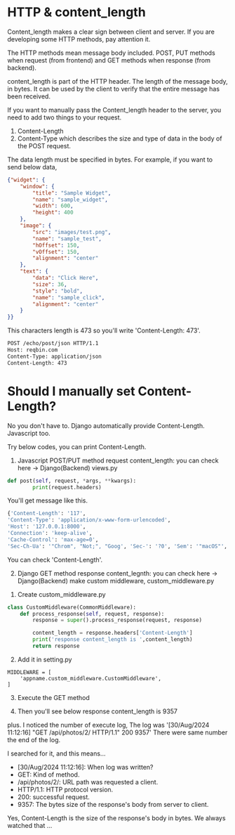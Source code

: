 # HTTP & content_length

Content_length makes a clear sign between client and server. If you are developing some HTTP methods, pay attention it.

The HTTP methods mean message body included. POST, PUT methods when request (from frontend) and GET methods when response (from backend).

content_length is part of the HTTP header.
The length of the message body, in bytes.
It can be used by the client to verify that the entire message has been received.

If you want to manually pass the Content_length header to the server, you need to add two things to your request.
1. Content-Length
2. Content-Type
which describes the size and type of data in the body of the POST request. 

The data length must be specified in bytes. 
For example, if you want to send below data,
```JSON
{"widget": {
    "window": {
        "title": "Sample Widget",
        "name": "sample_widget",
        "width": 600,
        "height": 400
    },
    "image": { 
        "src": "images/test.png",
        "name": "sample_test",
        "hOffset": 150,
        "vOffset": 150,
        "alignment": "center"
    },
    "text": {
        "data": "Click Here",
        "size": 36,
        "style": "bold",
        "name": "sample_click",
        "alignment": "center"
    }
}} 
```
This characters length is 473 so you'll write 'Content-Length: 473'.

```bash
POST /echo/post/json HTTP/1.1
Host: reqbin.com
Content-Type: application/json
Content-Length: 473
```


# Should I manually set Content-Length?
No you don't have to. Django automatically provide Content-Length.
Javascript too. 

Try below codes, you can print Content-Length.
1. Javascript POST/PUT method request content_length: you can check here -> Django(Backend) views.py
```python
def post(self, request, *args, **kwargs):
        print(request.headers)
```

You'll get message like this.
```bash
{'Content-Length': '117', 
'Content-Type': 'application/x-www-form-urlencoded', 
'Host': '127.0.0.1:8000', 
'Connection': 'keep-alive', 
'Cache-Control': 'max-age=0', 
'Sec-Ch-Ua': '"Chrom", "Not;", "Goog', 'Sec-': '?0', 'Sem': '"macOS"', 'Upgrsts': '1', 'Origin': 'http', 'User-Agent': 'Mozilla/5.0 (Macintosh; Intel Mac OS X 10_15_7) AppleWebKit/537.36 (KHTML, like Gecko) Chrome/128.0.0.0 Safari/537.36', 'Accept': 'text/html,application/xhtml+xml,application/xml;q=0.9,image/avif,image/webp,image/apng,*/*;q=0.8,application/signed-exchange;v=b3;q=0.7', 'Sec-Fetch-Site': 'same-origin', 'Sec-Fetch-Mode': 'navigate', 'Sec-Fetch-User': '?1', 'Sec-Fetch-Dest': 'document', 'Referer': 'http://127.0.0.1:8000/api/photos/3/', 'Accept-Encoding': 'gzip, deflate, br, zstd', 'Accept-Language': 'ko-KR,ko;q=0.9,en-US;q=0.8,en;q=0.7', 'Cookie': 'messages=.eJyLBNEki; sessionid=h3jtk484ah'}
```
You can check 'Content-Length'.

2. Django GET method response content_legnth: you can check here -> Django(Backend) make custom middleware, custom_middleware.py

1) Create custom_middleware.py 
```python
class CustomMiddleware(CommonMiddleware):
    def process_response(self, request, response):
        response = super().process_response(request, response)

        content_length = response.headers['Content-Length']
        print('response content_length is ',content_length)
        return response
```

2) Add it in setting.py
```
MIDDLEWARE = [
    'appname.custom_middleware.CustomMiddleware',
]
```

3) Execute the GET method

4) Then you'll see below 
response content_length is  9357

plus. I noticed the number of execute log, 
The log was '[30/Aug/2024 11:12:16] "GET /api/photos/2/ HTTP/1.1" 200 9357'
There were same number the end of the log.

I searched for it, and this means...

- [30/Aug/2024 11:12:16]: When log was written?
- GET: Kind of method.
- /api/photos/2/: URL path was requested a client.
- HTTP/1.1: HTTP protocol version.
- 200: successful request.
- 9357: The bytes size of the response's body from server to client.

Yes, Content-Length is the size of the response's body in bytes.
We always watched that ...